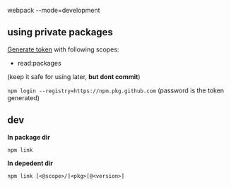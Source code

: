  webpack --mode=development

 ## using private packages
[Generate token](https://github.com/settings/tokens/new) with following scopes:
- read:packages

(keep it safe for using later, **but dont commit**)


`npm login --registry=https://npm.pkg.github.com` (password is the token generated)

## dev
**In package dir**
```shell
npm link
```

**In depedent dir**
```shell
npm link [<@scope>/]<pkg>[@<version>]
```